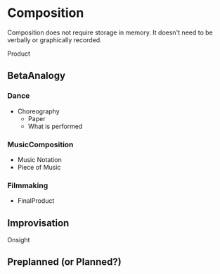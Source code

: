 # Composition

Composition does not require storage in memory. It doesn't need to be verbally or graphically recorded.

Product

## BetaAnalogy

### Dance

- Choreography
    - Paper
    - What is performed

### MusicComposition

- Music Notation
- Piece of Music

### Filmmaking

- FinalProduct

## Improvisation

Onsight

## Preplanned (or Planned?)

